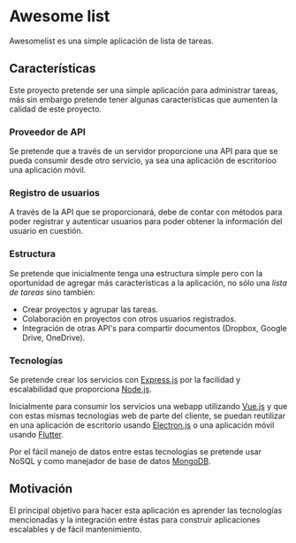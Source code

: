 # Awesome list
Awesomelist es una simple aplicación de lista de tareas.

## Características
Este proyecto pretende ser una simple aplicación para administrar tareas, más sin embargo pretende tener algunas características que aumenten la calidad de este proyecto.

### Proveedor de API
Se pretende que a través de un servidor proporcione una API para que se pueda consumir desde otro servicio, ya sea una aplicación de escritorioo una aplicación móvil.

### Registro de usuarios
A través de la API que se proporcionará, debe de contar con métodos para poder registrar y autenticar usuarios para poder obtener la información del usuario en cuestión.

### Estructura
Se pretende que inicialmente tenga una estructura simple pero con la oportunidad de agregar más características a la aplicación, no sólo una _lista de tareas_ sino también:

- Crear proyectos y agrupar las tareas.
- Colaboración en proyectos con otros usuarios registrados.
- Integración de otras API's para compartir documentos (Dropbox, Google Drive, OneDrive).

### Tecnologías
Se pretende crear los servicios con [Express.js](http://expressjs.com/es/) por la facilidad y escalabilidad que proporciona [Node.js](https://nodejs.org/es/).

Inicialmente para consumir los servicios una webapp utilizando [Vue.js](https://vuejs.org/) y que con estas mismas tecnologías web de parte del cliente, se puedan reutilizar en una aplicación de escritorio usando [Electron.js](https://electronjs.org/) o una aplicación móvil usando [Flutter](https://flutter.io/).

Por el fácil manejo de datos entre estas tecnologías se pretende usar NoSQL y como manejador de base de datos [MongoDB](https://www.mongodb.com/).

## Motivación
El principal objetivo para hacer esta aplicación es aprender las tecnologías mencionadas y la integración entre éstas para construir aplicaciones escalables y de fácil mantenimiento.